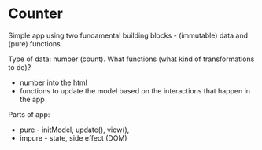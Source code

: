 # Counter  

Simple app using two fundamental building blocks - (immutable) data and (pure) functions.

Type of data: number (count).
What functions (what kind of transformations to do)? 
- number into the html
- functions to update the model based on the interactions that happen in the app

Parts of app:
- pure - initModel, update(), view(),
- impure - state, side effect (DOM)
